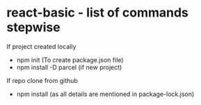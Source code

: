# react-basic - list of commands stepwise

If project created locally  
- npm init (To create package.json file)  
- npm install -D parcel (if new project) 

If repo clone from github 
- npm install (as all details are mentioned in package-lock.json)  
